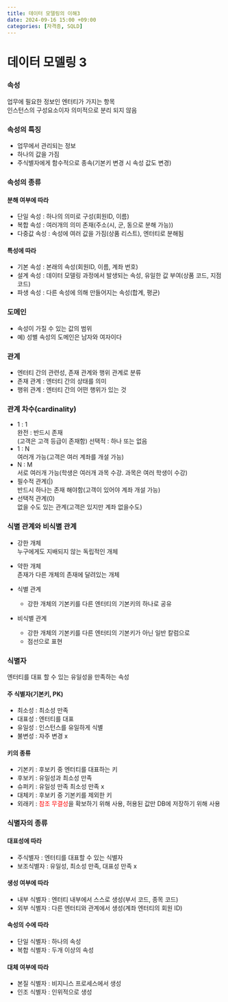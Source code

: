 ```yaml
---
title: 데이터 모델링의 이해3
date: 2024-09-16 15:00 +09:00
categories: [자격증, SQLD]
---
```

# 데이터 모델링 3

### 속성
 업무에 필요한 정보인 엔터티가 가지는 항목<br>
 인스턴스의 구성요소이자 의미적으로 분리 되지 않음

### 속성의 특징
  - 업무에서 관리되는 정보<br>
  - 하나의 값을 가짐<br>
  - 주식별자에게 함수적으로 종속(기본키 변경 시 속성 값도 변경)

### 속성의 종류

#### 분해 여부에 따라
 - 단일 속성 : 하나의 의미로 구성(회원ID, 이름)
 - 복합 속성 : 여러개의 의미 존재(주소(시, 군, 동으로 분해 가능))
 - 다중값 속성 : 속성에 여러 값을 가짐(상품 리스트), 엔터티로 분해됨

#### 특성에 따라
- 기본 속성 : 본래의 속성(회원ID, 이름, 계좌 번호)
- 설계 속성 : 데이터 모델링 과정에서 발생되는 속성, 유일한 값 부여(상품 코드, 지점 코드)
- 파생 속성 : 다른 속성에 의해 만들어지는 속성(합계, 평균)


### 도메인
- 속성이 가질 수 있는 값의 범위
- 예) 성별 속성의 도메인은 남자와 여자이다

### 관계
 - 엔터티 간의 관련성, 존재 관계와 행위 관계로 분류
 - 존재 관계 : 엔터티 간의 상태를 의미
 - 행위 관계 : 엔터티 간의 어떤 행위가 있는 것

### 관계 차수(cardinality)
 - 1 : 1<br>
 완전 : 반드시 존재<br>(고객은 고객 등급이 존재함)
 선택적 : 하나 또는 없음
 - 1 : N<br>
 여러개 가능(고객은 여러 계좌를 개설 가능)
 - N : M<br>
 서로 여러개 가능(학생은 여러개 과목 수강. 과목은 여러 학생이 수강)
- 필수적 관계(|)<br>
반드시 하나는 존재 해야함(고객이 있어야 계좌 개설 가능)
- 선택적 관계(0)<br>
없을 수도 있는 관계(고객은 있지만 계좌 없을수도)

### 식별 관계와 비식별 관계
- 강한 개체<br>
누구에게도 지배되지 않는 독립적인 개체
- 약한 개체<br>
존재가 다른 개체의 존재에 달려있는 개체

- 식별 관계<br>
   - 강한 개체의 기본키를 다른 엔터티의 기본키의 하나로 공유
- 비식별 관계<br>
  - 강한 개체의 기본키를 다른 엔터티의 기본키가 아닌 일반 칼럼으로
  - 점선으로 표현

### 식별자
 엔터티를 대표 할 수 있는 유일성을 만족하는 속성
#### 주 식별자(기본키, PK)
   - 최소성 : 최소성 만족
   - 대표성 : 엔터티를 대표
   - 유일성 : 인스턴스를 유일하게 식별
   - 불변성 : 자주 변경 x
   
#### 키의 종류
  - 기본키 : 후보키 중 엔터티를 대표하는 키
  - 후보키 : 유일성과 최소성 만족
   - 슈퍼키 : 유일성 만족 최소성 만족 x
   - 대체키 : 후보키 중 기본키를 제외한 키
   - 외래키 : <span style="color:red">참조 무결성</span>을 확보하기 위해 사용, 허용된 값만 DB에 저장하기 위해 사용

### 식별자의 종류

#### 대표성에 따라
- 주식별자 : 엔터티를 대표할 수 있는 식별자
- 보조식별자 : 유일성, 최소성 만족, 대표성 만족 x
#### 생성 여부에 따라
- 내부 식별자 : 엔터티 내부에서 스스로 생성(부서 코드, 종목 코드)
- 외부 식별자 : 다른 엔터티와 관계에서 생성(계좌 엔터티의 회원 ID)
#### 속성의 수에 따라
- 단일 식별자 : 하나의 속성
- 복합 식별자 : 두개 이상의 속성
#### 대체 여부에 따라
- 본질 식별자 : 비지니스 프로세스에서 생성
- 인조 식별자 : 인위적으로 생성